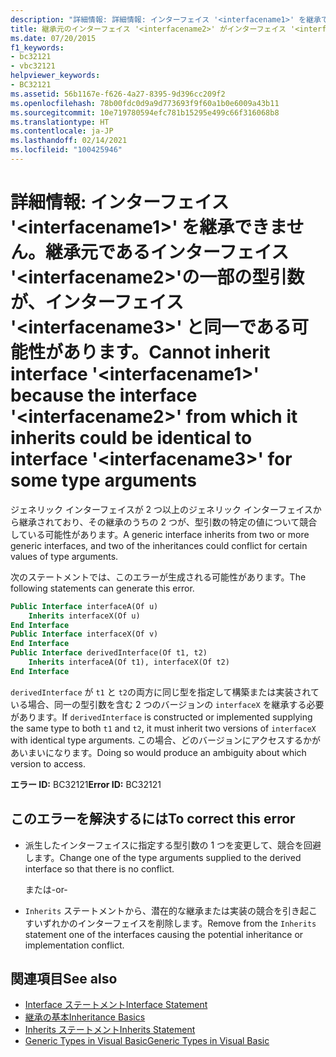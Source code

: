 ```yaml
---
description: "詳細情報: 詳細情報: インターフェイス '<interfacename1>' を継承できません。継承元であるインターフェイス '<interfacename2>'の一部の型引数が、インターフェイス '<interfacename3>' と同一である可能性があります"
title: 継承元のインターフェイス '<interfacename2>' がインターフェイス '<interfacename3>' と、いくつかの型引数において同一である可能性があるため、インターフェイス '<interfacename1>' を継承できません。
ms.date: 07/20/2015
f1_keywords:
- bc32121
- vbc32121
helpviewer_keywords:
- BC32121
ms.assetid: 56b1167e-f626-4a27-8395-9d396cc209f2
ms.openlocfilehash: 78b00fdc0d9a9d773693f9f60a1b0e6009a43b11
ms.sourcegitcommit: 10e719780594efc781b15295e499c66f316068b8
ms.translationtype: HT
ms.contentlocale: ja-JP
ms.lasthandoff: 02/14/2021
ms.locfileid: "100425946"
---
```

# <a name="cannot-inherit-interface-interfacename1-because-the-interface-interfacename2-from-which-it-inherits-could-be-identical-to-interface-interfacename3-for-some-type-arguments"></a><span data-ttu-id="25521-103">詳細情報: インターフェイス '\<interfacename1>' を継承できません。継承元であるインターフェイス '\<interfacename2>'の一部の型引数が、インターフェイス '\<interfacename3>' と同一である可能性があります。</span><span class="sxs-lookup"><span data-stu-id="25521-103">Cannot inherit interface '\<interfacename1>' because the interface '\<interfacename2>' from which it inherits could be identical to interface '\<interfacename3>' for some type arguments</span></span>

<span data-ttu-id="25521-104">ジェネリック インターフェイスが 2 つ以上のジェネリック インターフェイスから継承されており、その継承のうちの 2 つが、型引数の特定の値について競合している可能性があります。</span><span class="sxs-lookup"><span data-stu-id="25521-104">A generic interface inherits from two or more generic interfaces, and two of the inheritances could conflict for certain values of type arguments.</span></span>  
  
 <span data-ttu-id="25521-105">次のステートメントでは、このエラーが生成される可能性があります。</span><span class="sxs-lookup"><span data-stu-id="25521-105">The following statements can generate this error.</span></span>  
  
```vb  
Public Interface interfaceA(Of u)  
    Inherits interfaceX(Of u)  
End Interface  
Public Interface interfaceX(Of v)  
End Interface  
Public Interface derivedInterface(Of t1, t2)  
    Inherits interfaceA(Of t1), interfaceX(Of t2)  
End Interface  
```  
  
 <span data-ttu-id="25521-106">`derivedInterface` が `t1` と `t2`の両方に同じ型を指定して構築または実装されている場合、同一の型引数を含む 2 つのバージョンの `interfaceX` を継承する必要があります。</span><span class="sxs-lookup"><span data-stu-id="25521-106">If `derivedInterface` is constructed or implemented supplying the same type to both `t1` and `t2`, it must inherit two versions of `interfaceX` with identical type arguments.</span></span> <span data-ttu-id="25521-107">この場合、どのバージョンにアクセスするかがあいまいになります。</span><span class="sxs-lookup"><span data-stu-id="25521-107">Doing so would produce an ambiguity about which version to access.</span></span>  
  
 <span data-ttu-id="25521-108">**エラー ID:** BC32121</span><span class="sxs-lookup"><span data-stu-id="25521-108">**Error ID:** BC32121</span></span>  
  
## <a name="to-correct-this-error"></a><span data-ttu-id="25521-109">このエラーを解決するには</span><span class="sxs-lookup"><span data-stu-id="25521-109">To correct this error</span></span>  
  
- <span data-ttu-id="25521-110">派生したインターフェイスに指定する型引数の 1 つを変更して、競合を回避します。</span><span class="sxs-lookup"><span data-stu-id="25521-110">Change one of the type arguments supplied to the derived interface so that there is no conflict.</span></span>  
  
     <span data-ttu-id="25521-111">または</span><span class="sxs-lookup"><span data-stu-id="25521-111">-or-</span></span>  
  
- <span data-ttu-id="25521-112">`Inherits` ステートメントから、潜在的な継承または実装の競合を引き起こすいずれかのインターフェイスを削除します。</span><span class="sxs-lookup"><span data-stu-id="25521-112">Remove from the `Inherits` statement one of the interfaces causing the potential inheritance or implementation conflict.</span></span>  
  
## <a name="see-also"></a><span data-ttu-id="25521-113">関連項目</span><span class="sxs-lookup"><span data-stu-id="25521-113">See also</span></span>

- [<span data-ttu-id="25521-114">Interface ステートメント</span><span class="sxs-lookup"><span data-stu-id="25521-114">Interface Statement</span></span>](../language-reference/statements/interface-statement.md)
- [<span data-ttu-id="25521-115">継承の基本</span><span class="sxs-lookup"><span data-stu-id="25521-115">Inheritance Basics</span></span>](../programming-guide/language-features/objects-and-classes/inheritance-basics.md)
- [<span data-ttu-id="25521-116">Inherits ステートメント</span><span class="sxs-lookup"><span data-stu-id="25521-116">Inherits Statement</span></span>](../language-reference/statements/inherits-statement.md)
- [<span data-ttu-id="25521-117">Generic Types in Visual Basic</span><span class="sxs-lookup"><span data-stu-id="25521-117">Generic Types in Visual Basic</span></span>](../programming-guide/language-features/data-types/generic-types.md)
